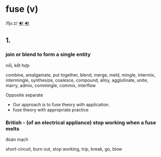# fuse (v)

/fjuːz/ [🔊](https://www.oxfordlearnersdictionaries.com/media/english/uk_pron/f/fus/fuse_/fuse__gb_2.mp3) [🔊](https://www.oxfordlearnersdictionaries.com/media/english/us_pron/f/fus/fuse_/fuse__us_1.mp3)

## 1.

### join or blend to form a single entity

nối, kết hợp

combine, amalgamate, put together, blend, merge, meld, mingle, intermix, intermingle, synthesize, coalesce, compound, alloy, agglutinate, unite, marry, admix, commingle, commix, interflow

Opposite separate

- Our approach is to fuse theory with application.
- fuse theory with appropriate practice

### British - (of an electrical appliance) stop working when a fuse melts

đoản mạch

short-circuit, burn out, stop working, trip, break, go, blow